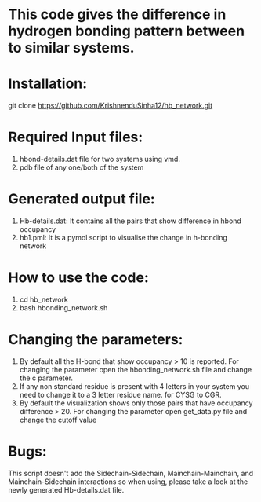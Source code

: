 # This code gives the difference in hydrogen bonding pattern between to similar systems.

# Installation:
  git clone https://github.com/KrishnenduSinha12/hb_network.git

# Required Input files:
   1. hbond-details.dat file for two systems using vmd.
   2. pdb file of any one/both of the system

# Generated output file:
   1. Hb-details.dat: It contains all the pairs that show difference in hbond occupancy
   2. hb1.pml: It is a pymol script to visualise the change in h-bonding network

# How to use the code: 
   1. cd hb_network
   2. bash hbonding_network.sh 

# Changing the parameters:
   1. By default all the H-bond that show occupancy > 10 is reported. For changing the parameter open the hbonding_network.sh file and change the c parameter.
   2. If any non standard residue is present with 4 letters in your system you need to change it to a 3 letter residue name. for CYSG to CGR.
   3. By default the visualization shows only those pairs that have occupancy difference > 20. For changing the parameter open get_data.py file and change the cutoff value

# Bugs:
   This script doesn't add the Sidechain-Sidechain, Mainchain-Mainchain, and Mainchain-Sidechain interactions so when using, please take a look at the newly generated Hb-details.dat file. 
